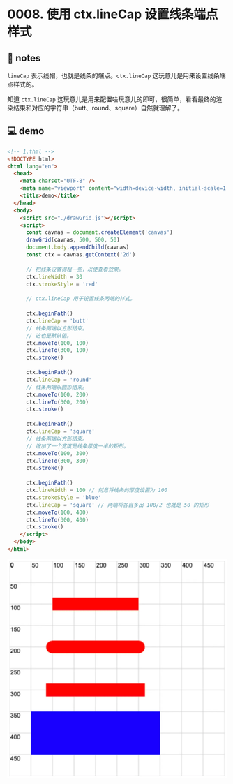 # 0008. 使用 ctx.lineCap 设置线条端点样式

## 📝 notes

`lineCap` 表示线帽，也就是线条的端点。`ctx.lineCap` 这玩意儿是用来设置线条端点样式的。

知道 `ctx.lineCap` 这玩意儿是用来配置啥玩意儿的即可，很简单，看看最终的渲染结果和对应的字符串（butt、round、square）自然就理解了。

## 💻 demo

```html
<!-- 1.thml -->
<!DOCTYPE html>
<html lang="en">
  <head>
    <meta charset="UTF-8" />
    <meta name="viewport" content="width=device-width, initial-scale=1.0" />
    <title>demo</title>
  </head>
  <body>
    <script src="./drawGrid.js"></script>
    <script>
      const cavnas = document.createElement('canvas')
      drawGrid(cavnas, 500, 500, 50)
      document.body.appendChild(cavnas)
      const ctx = cavnas.getContext('2d')

      // 把线条设置得粗一些，以便查看效果。
      ctx.lineWidth = 30
      ctx.strokeStyle = 'red'

      // ctx.lineCap 用于设置线条两端的样式。

      ctx.beginPath()
      ctx.lineCap = 'butt'
      // 线条两端以方形结束。
      // 这也是默认值。
      ctx.moveTo(100, 100)
      ctx.lineTo(300, 100)
      ctx.stroke()

      ctx.beginPath()
      ctx.lineCap = 'round'
      // 线条两端以圆形结束。
      ctx.moveTo(100, 200)
      ctx.lineTo(300, 200)
      ctx.stroke()

      ctx.beginPath()
      ctx.lineCap = 'square'
      // 线条两端以方形结束。
      // 增加了一个宽度是线条厚度一半的矩形。
      ctx.moveTo(100, 300)
      ctx.lineTo(300, 300)
      ctx.stroke()

      ctx.beginPath()
      ctx.lineWidth = 100 // 刻意将线条的厚度设置为 100
      ctx.strokeStyle = 'blue'
      ctx.lineCap = 'square' // 两端将各自多出 100/2 也就是 50 的矩形
      ctx.moveTo(100, 400)
      ctx.lineTo(300, 400)
      ctx.stroke()
    </script>
  </body>
</html>
```

![](md-imgs/2024-10-03-23-06-25.png)

